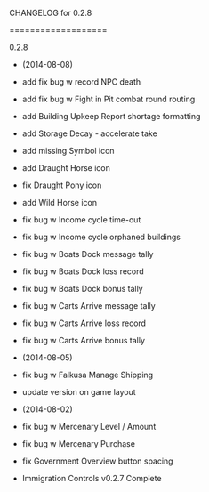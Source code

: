 CHANGELOG for 0.2.8

===================

0.2.8

* (2014-08-08)

 * add fix bug w record NPC death
 * add fix bug w Fight in Pit combat round routing
 * add Building Upkeep Report shortage formatting
 * add Storage Decay - accelerate take
 * add missing Symbol icon
 * add Draught Horse icon
 * fix Draught Pony icon
 * add Wild Horse icon
 * fix bug w Income cycle time-out
 * fix bug w Income cycle orphaned buildings
 * fix bug w Boats Dock message tally
 * fix bug w Boats Dock loss record
 * fix bug w Boats Dock bonus tally
 * fix bug w Carts Arrive message tally
 * fix bug w Carts Arrive loss record
 * fix bug w Carts Arrive bonus tally

* (2014-08-05)

 * fix bug w Falkusa Manage Shipping
 * update version on game layout

* (2014-08-02)

 * fix bug w Mercenary Level / Amount
 * fix bug w Mercenary Purchase
 * fix Government Overview button spacing
 * Immigration Controls v0.2.7 Complete